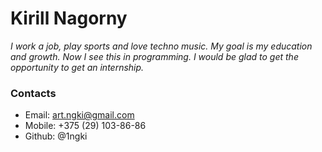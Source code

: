 # Kirill Nagorny

_I work a job, play sports and love techno music. My goal is my education and growth. Now I see this in programming. I would be glad to get the opportunity to get an internship._

### Contacts

- Email: art.ngki@gmail.com
- Mobile: +375 (29) 103-86-86
- Github: @1ngki
